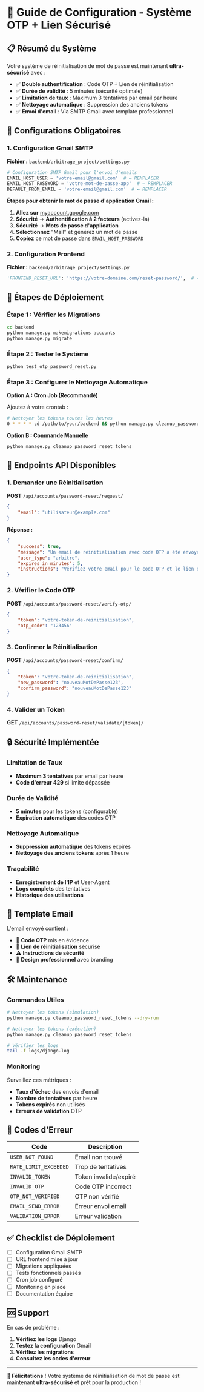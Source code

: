 # 🔐 Guide de Configuration - Système OTP + Lien Sécurisé

## 📋 Résumé du Système

Votre système de réinitialisation de mot de passe est maintenant **ultra-sécurisé** avec :

- ✅ **Double authentification** : Code OTP + Lien de réinitialisation
- ✅ **Durée de validité** : 5 minutes (sécurité optimale)
- ✅ **Limitation de taux** : Maximum 3 tentatives par email par heure
- ✅ **Nettoyage automatique** : Suppression des anciens tokens
- ✅ **Envoi d'email** : Via SMTP Gmail avec template professionnel

## 🔧 Configurations Obligatoires

### 1. Configuration Gmail SMTP

**Fichier :** `backend/arbitrage_project/settings.py`

```python
# Configuration SMTP Gmail pour l'envoi d'emails
EMAIL_HOST_USER = 'votre-email@gmail.com'  # ← REMPLACER
EMAIL_HOST_PASSWORD = 'votre-mot-de-passe-app'  # ← REMPLACER
DEFAULT_FROM_EMAIL = 'votre-email@gmail.com'  # ← REMPLACER
```

**Étapes pour obtenir le mot de passe d'application Gmail :**

1. **Allez sur** [myaccount.google.com](https://myaccount.google.com)
2. **Sécurité** → **Authentification à 2 facteurs** (activez-la)
3. **Sécurité** → **Mots de passe d'application**
4. **Sélectionnez** "Mail" et générez un mot de passe
5. **Copiez** ce mot de passe dans `EMAIL_HOST_PASSWORD`

### 2. Configuration Frontend

**Fichier :** `backend/arbitrage_project/settings.py`

```python
'FRONTEND_RESET_URL': 'https://votre-domaine.com/reset-password/',  # ← REMPLACER
```

## 🚀 Étapes de Déploiement

### Étape 1 : Vérifier les Migrations

```bash
cd backend
python manage.py makemigrations accounts
python manage.py migrate
```

### Étape 2 : Tester le Système

```bash
python test_otp_password_reset.py
```

### Étape 3 : Configurer le Nettoyage Automatique

**Option A : Cron Job (Recommandé)**

Ajoutez à votre crontab :

```bash
# Nettoyer les tokens toutes les heures
0 * * * * cd /path/to/your/backend && python manage.py cleanup_password_reset_tokens
```

**Option B : Commande Manuelle**

```bash
python manage.py cleanup_password_reset_tokens
```

## 📡 Endpoints API Disponibles

### 1. Demander une Réinitialisation

**POST** `/api/accounts/password-reset/request/`

```json
{
    "email": "utilisateur@example.com"
}
```

**Réponse :**
```json
{
    "success": true,
    "message": "Un email de réinitialisation avec code OTP a été envoyé à utilisateur@example.com",
    "user_type": "arbitre",
    "expires_in_minutes": 5,
    "instructions": "Vérifiez votre email pour le code OTP et le lien de réinitialisation"
}
```

### 2. Vérifier le Code OTP

**POST** `/api/accounts/password-reset/verify-otp/`

```json
{
    "token": "votre-token-de-reinitialisation",
    "otp_code": "123456"
}
```

### 3. Confirmer la Réinitialisation

**POST** `/api/accounts/password-reset/confirm/`

```json
{
    "token": "votre-token-de-reinitialisation",
    "new_password": "nouveauMotDePasse123",
    "confirm_password": "nouveauMotDePasse123"
}
```

### 4. Valider un Token

**GET** `/api/accounts/password-reset/validate/{token}/`

## 🔒 Sécurité Implémentée

### Limitation de Taux
- **Maximum 3 tentatives** par email par heure
- **Code d'erreur 429** si limite dépassée

### Durée de Validité
- **5 minutes** pour les tokens (configurable)
- **Expiration automatique** des codes OTP

### Nettoyage Automatique
- **Suppression automatique** des tokens expirés
- **Nettoyage des anciens tokens** après 1 heure

### Traçabilité
- **Enregistrement de l'IP** et User-Agent
- **Logs complets** des tentatives
- **Historique des utilisations**

## 📧 Template Email

L'email envoyé contient :

- 🔐 **Code OTP** mis en évidence
- 🔗 **Lien de réinitialisation** sécurisé
- ⚠️ **Instructions de sécurité**
- 🎨 **Design professionnel** avec branding

## 🛠️ Maintenance

### Commandes Utiles

```bash
# Nettoyer les tokens (simulation)
python manage.py cleanup_password_reset_tokens --dry-run

# Nettoyer les tokens (exécution)
python manage.py cleanup_password_reset_tokens

# Vérifier les logs
tail -f logs/django.log
```

### Monitoring

Surveillez ces métriques :

- **Taux d'échec** des envois d'email
- **Nombre de tentatives** par heure
- **Tokens expirés** non utilisés
- **Erreurs de validation** OTP

## 🚨 Codes d'Erreur

| Code | Description |
|------|-------------|
| `USER_NOT_FOUND` | Email non trouvé |
| `RATE_LIMIT_EXCEEDED` | Trop de tentatives |
| `INVALID_TOKEN` | Token invalide/expiré |
| `INVALID_OTP` | Code OTP incorrect |
| `OTP_NOT_VERIFIED` | OTP non vérifié |
| `EMAIL_SEND_ERROR` | Erreur envoi email |
| `VALIDATION_ERROR` | Erreur validation |

## ✅ Checklist de Déploiement

- [ ] Configuration Gmail SMTP
- [ ] URL frontend mise à jour
- [ ] Migrations appliquées
- [ ] Tests fonctionnels passés
- [ ] Cron job configuré
- [ ] Monitoring en place
- [ ] Documentation équipe

## 🆘 Support

En cas de problème :

1. **Vérifiez les logs** Django
2. **Testez la configuration** Gmail
3. **Vérifiez les migrations**
4. **Consultez les codes d'erreur**

---

**🎉 Félicitations !** Votre système de réinitialisation de mot de passe est maintenant **ultra-sécurisé** et prêt pour la production !















